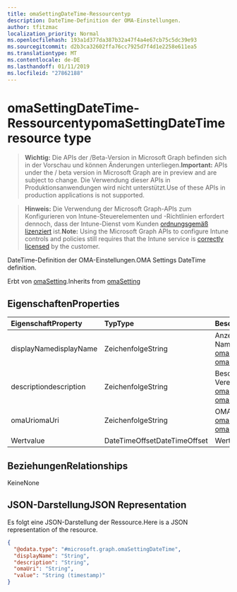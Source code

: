 ```yaml
---
title: omaSettingDateTime-Ressourcentyp
description: DateTime-Definition der OMA-Einstellungen.
author: tfitzmac
localization_priority: Normal
ms.openlocfilehash: 193a1d377da387b32a47f4a4e67cb75c5dc39e93
ms.sourcegitcommit: d2b3ca32602ffa76cc7925d7f4d1e2258e611ea5
ms.translationtype: MT
ms.contentlocale: de-DE
ms.lasthandoff: 01/11/2019
ms.locfileid: "27862188"
---
```

# <a name="omasettingdatetime-resource-type"></a><span data-ttu-id="1c8bf-103">omaSettingDateTime-Ressourcentyp</span><span class="sxs-lookup"><span data-stu-id="1c8bf-103">omaSettingDateTime resource type</span></span>

> <span data-ttu-id="1c8bf-104">**Wichtig:** Die APIs der /Beta-Version in Microsoft Graph befinden sich in der Vorschau und können Änderungen unterliegen.</span><span class="sxs-lookup"><span data-stu-id="1c8bf-104">**Important:** APIs under the / beta version in Microsoft Graph are in preview and are subject to change.</span></span> <span data-ttu-id="1c8bf-105">Die Verwendung dieser APIs in Produktionsanwendungen wird nicht unterstützt.</span><span class="sxs-lookup"><span data-stu-id="1c8bf-105">Use of these APIs in production applications is not supported.</span></span>

> <span data-ttu-id="1c8bf-106">**Hinweis:** Die Verwendung der Microsoft Graph-APIs zum Konfigurieren von Intune-Steuerelementen und -Richtlinien erfordert dennoch, dass der Intune-Dienst vom Kunden [ordnungsgemäß lizenziert](https://go.microsoft.com/fwlink/?linkid=839381) ist.</span><span class="sxs-lookup"><span data-stu-id="1c8bf-106">**Note:** Using the Microsoft Graph APIs to configure Intune controls and policies still requires that the Intune service is [correctly licensed](https://go.microsoft.com/fwlink/?linkid=839381) by the customer.</span></span>

<span data-ttu-id="1c8bf-107">DateTime-Definition der OMA-Einstellungen.</span><span class="sxs-lookup"><span data-stu-id="1c8bf-107">OMA Settings DateTime definition.</span></span>

<span data-ttu-id="1c8bf-108">Erbt von [omaSetting](../resources/intune-deviceconfig-omasetting.md).</span><span class="sxs-lookup"><span data-stu-id="1c8bf-108">Inherits from [omaSetting](../resources/intune-deviceconfig-omasetting.md)</span></span>

## <a name="properties"></a><span data-ttu-id="1c8bf-109">Eigenschaften</span><span class="sxs-lookup"><span data-stu-id="1c8bf-109">Properties</span></span>
|<span data-ttu-id="1c8bf-110">Eigenschaft</span><span class="sxs-lookup"><span data-stu-id="1c8bf-110">Property</span></span>|<span data-ttu-id="1c8bf-111">Typ</span><span class="sxs-lookup"><span data-stu-id="1c8bf-111">Type</span></span>|<span data-ttu-id="1c8bf-112">Beschreibung</span><span class="sxs-lookup"><span data-stu-id="1c8bf-112">Description</span></span>|
|:---|:---|:---|
|<span data-ttu-id="1c8bf-113">displayName</span><span class="sxs-lookup"><span data-stu-id="1c8bf-113">displayName</span></span>|<span data-ttu-id="1c8bf-114">Zeichenfolge</span><span class="sxs-lookup"><span data-stu-id="1c8bf-114">String</span></span>|<span data-ttu-id="1c8bf-115">Anzeigename</span><span class="sxs-lookup"><span data-stu-id="1c8bf-115">Display Name.</span></span> <span data-ttu-id="1c8bf-116">Vererbt von [omaSetting](../resources/intune-deviceconfig-omasetting.md)</span><span class="sxs-lookup"><span data-stu-id="1c8bf-116">Inherited from [omaSetting](../resources/intune-deviceconfig-omasetting.md)</span></span>|
|<span data-ttu-id="1c8bf-117">description</span><span class="sxs-lookup"><span data-stu-id="1c8bf-117">description</span></span>|<span data-ttu-id="1c8bf-118">Zeichenfolge</span><span class="sxs-lookup"><span data-stu-id="1c8bf-118">String</span></span>|<span data-ttu-id="1c8bf-119">Beschreibung.</span><span class="sxs-lookup"><span data-stu-id="1c8bf-119">Description.</span></span> <span data-ttu-id="1c8bf-120">Vererbt von [omaSetting](../resources/intune-deviceconfig-omasetting.md)</span><span class="sxs-lookup"><span data-stu-id="1c8bf-120">Inherited from [omaSetting](../resources/intune-deviceconfig-omasetting.md)</span></span>|
|<span data-ttu-id="1c8bf-121">omaUri</span><span class="sxs-lookup"><span data-stu-id="1c8bf-121">omaUri</span></span>|<span data-ttu-id="1c8bf-122">Zeichenfolge</span><span class="sxs-lookup"><span data-stu-id="1c8bf-122">String</span></span>|<span data-ttu-id="1c8bf-123">OMA</span><span class="sxs-lookup"><span data-stu-id="1c8bf-123">OMA.</span></span> <span data-ttu-id="1c8bf-124">Vererbt von [omaSetting](../resources/intune-deviceconfig-omasetting.md)</span><span class="sxs-lookup"><span data-stu-id="1c8bf-124">Inherited from [omaSetting](../resources/intune-deviceconfig-omasetting.md)</span></span>|
|<span data-ttu-id="1c8bf-125">Wert</span><span class="sxs-lookup"><span data-stu-id="1c8bf-125">value</span></span>|<span data-ttu-id="1c8bf-126">DateTimeOffset</span><span class="sxs-lookup"><span data-stu-id="1c8bf-126">DateTimeOffset</span></span>|<span data-ttu-id="1c8bf-127">Wert.</span><span class="sxs-lookup"><span data-stu-id="1c8bf-127">Value.</span></span>|

## <a name="relationships"></a><span data-ttu-id="1c8bf-128">Beziehungen</span><span class="sxs-lookup"><span data-stu-id="1c8bf-128">Relationships</span></span>
<span data-ttu-id="1c8bf-129">Keine</span><span class="sxs-lookup"><span data-stu-id="1c8bf-129">None</span></span>
## <a name="json-representation"></a><span data-ttu-id="1c8bf-130">JSON-Darstellung</span><span class="sxs-lookup"><span data-stu-id="1c8bf-130">JSON Representation</span></span>
<span data-ttu-id="1c8bf-131">Es folgt eine JSON-Darstellung der Ressource.</span><span class="sxs-lookup"><span data-stu-id="1c8bf-131">Here is a JSON representation of the resource.</span></span>
<!-- {
  "blockType": "resource",
  "@odata.type": "microsoft.graph.omaSettingDateTime"
}
-->
``` json
{
  "@odata.type": "#microsoft.graph.omaSettingDateTime",
  "displayName": "String",
  "description": "String",
  "omaUri": "String",
  "value": "String (timestamp)"
}
```





